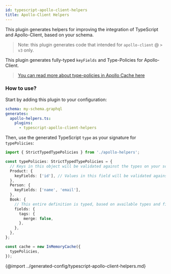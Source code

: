 ```yaml
---
id: typescript-apollo-client-helpers
title: Apollo-Client Helpers
---
```


This plugin generates helpers for improving the integration of TypeScript and Apollo-Client, based on your schema.

> Note: this plugin generates code that intended for `apollo-client` @ `> v3` only.

This plugin generates fully-typed `keyFields` and Type-Policies for Apollo-Client.

> [You can read more about type-policies in Apollo Cache here](https://www.apollographql.com/docs/react/caching/cache-configuration/#typepolicy-fields)

### How to use?

Start by adding this plugin to your configuration:

```yaml
schema: my-schema.graphql
generates:
  apollo-helpers.ts:
    plugins:
      - typescript-apollo-client-helpers
```

Then, use the generated TypeScript `type` as your signature for `typePolicies`:

```ts
import { StrictTypedTypePolicies } from './apollo-helpers';

const typePolicies: StrictTypedTypePolicies = {
  // Keys in this object will be validated against the types on your schema
  Product: {
    keyFields: ['id'], // Values in this field will be validated against the available fields from the Product type
  },
  Person: {
    keyFields: ['name', 'email'],
  },
  Book: {
    // This entire definition is typed, based on available types and fields
    fields: {
      tags: {
        merge: false,
      },
    },
  },
};

const cache = new InMemoryCache({
  typePolicies,
});
```

{@import ../generated-config/typescript-apollo-client-helpers.md}
